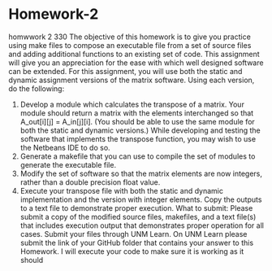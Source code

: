 # Homework-2
homwwork 2 330
The objective of this homework is to give you practice using make files to compose an executable file
from a set of source files and adding additional functions to an existing set of code. This assignment will
give you an appreciation for the ease with which well designed software can be extended.
 For this assignment, you will use both the static and dynamic assignment versions of the matrix
software. Using each version, do the following:
1. Develop a module which calculates the transpose of a matrix. Your module should return a matrix
with the elements interchanged so that A_out[i][j] = A_in[j][i]. (You should be able to use the same
module for both the static and dynamic versions.) While developing and testing the software that
implements the transpose function, you may wish to use the Netbeans IDE to do so.
2. Generate a makefile that you can use to compile the set of modules to generate the executable file.
3. Modify the set of software so that the matrix elements are now integers, rather than a double
precision float value.
4. Execute your transpose file with both the static and dynamic implementation and the version with
integer elements. Copy the outputs to a text file to demonstrate proper execution.
What to submit:
Please submit a copy of the modified source files, makefiles, and a text file(s) that includes execution
output that demonstrates proper operation for all cases.
Submit your files through UNM Learn. On UNM Learn please submit the link of your GitHub folder
that contains your answer to this Homework. I will execute your code to make sure it is working as
it should
